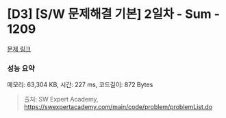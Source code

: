 # [D3] [S/W 문제해결 기본] 2일차 - Sum - 1209 

[문제 링크](https://swexpertacademy.com/main/code/problem/problemDetail.do?contestProbId=AV13_BWKACUCFAYh) 

### 성능 요약

메모리: 63,304 KB, 시간: 227 ms, 코드길이: 872 Bytes



> 출처: SW Expert Academy, https://swexpertacademy.com/main/code/problem/problemList.do